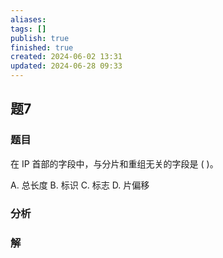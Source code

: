 ```yaml
---
aliases: 
tags: []
publish: true
finished: true
created: 2024-06-02 13:31
updated: 2024-06-28 09:33
---
```

## 题7
### 题目
在 IP 首部的字段中，与分片和重组无关的字段是 ( )。

A. 总长度 B. 标识 C. 标志 D. 片偏移
### 分析

### 解
